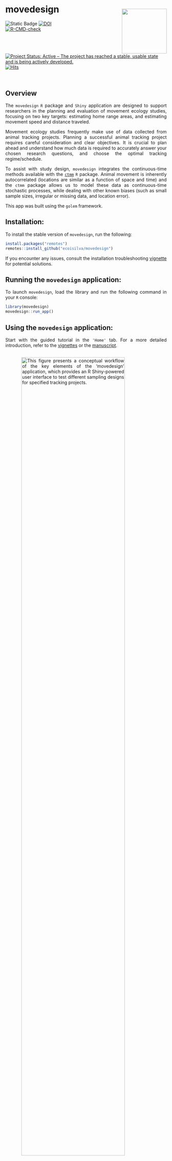 
<!-- README.md is generated from README.Rmd. Please edit that file -->

# movedesign <img src="https://raw.githubusercontent.com/ecoisilva/movedesign/main/inst/app/www/logo.png" style="padding: 15px 0px 0px 0px;" align="right" height="140"/>

<!-- badges: start -->

![Static Badge](https://img.shields.io/badge/version-0.3.0-blue)
[![DOI](https://zenodo.org/badge/474098792.svg)](https://zenodo.org/badge/latestdoi/474098792)<br>
[![R-CMD-check](https://github.com/ecoisilva/movedesign/actions/workflows/R-CMD-check.yaml/badge.svg)](https://github.com/ecoisilva/movedesign/actions/workflows/R-CMD-check.yaml)<br>
[![Project Status: Active – The project has reached a stable, usable
state and is being actively
developed.](https://www.repostatus.org/badges/latest/active.svg)](https://www.repostatus.org/#active)
[![Hits](https://hits.sh/github.com/ecoisilva/hits.svg)](https://hits.sh/github.com/ecoisilva/movedesign/)
<br>
<!-- ![HitCount](https://img.shields.io/endpoint?color=%234bc61e&url=https%3A%2F%2Fhits.dwyl.com%2Fecoisilva%2Fmovedesign.json)<br> -->
<!-- badges: end -->

<br>

## Overview

<div style="text-align: justify">

The `movedesign` `R` package and `Shiny` application are designed to
support researchers in the planning and evaluation of movement ecology
studies, focusing on two key targets: estimating home range areas, and
estimating movement speed and distance traveled.

Movement ecology studies frequently make use of data collected from
animal tracking projects. Planning a successful animal tracking project
requires careful consideration and clear objectives. It is crucial to
plan ahead and understand how much data is required to accurately answer
your chosen research questions, and choose the optimal tracking
regime/schedule.

To assist with study design, `movedesign` integrates the continuous-time
methods available with the
[`ctmm`](https://ctmm-initiative.github.io/ctmm/) `R` package. Animal
movement is inherently autocorrelated (locations are similar as a
function of space and time) and the `ctmm` package allows us to model
these data as continuous-time stochastic processes, while dealing with
other known biases (such as small sample sizes, irregular or missing
data, and location error).

This app was built using the `golem` framework.

## Installation:

To install the stable version of `movedesign`, run the following:

``` r
install.packages("remotes")
remotes::install_github("ecoisilva/movedesign")
```

If you encounter any issues, consult the installation troubleshooting
[vignette](https://ecoisilva.github.io/movedesign/articles/installation.html)
for potential solutions.

## Running the `movedesign` application:

To launch `movedesign`, load the library and run the following command
in your `R` console:

``` r
library(movedesign)
movedesign::run_app()
```

## Using the `movedesign` application:

Start with the guided tutorial in the `'Home'` tab. For a more detailed
introduction, refer to the
[vignettes](https://ecoisilva.github.io/movedesign/articles/movedesign.html)
or the [manuscript](https://doi.org/10.1111/2041-210X.14153).

<img src="https://raw.githubusercontent.com/ecoisilva/movedesign/main/inst/app/www/app_overview.png"
     alt="This figure presents a conceptual workflow of the key elements of the ‘movedesign’ application, which provides an R Shiny-powered user interface to test different sampling designs for specified tracking projects." 
     style="padding: 15px 0px 5px 0px; max-width: 550px; width: 80%; display: block; margin: 0 auto;"/>

## Getting help:

If you encounter a bug, please [submit an
issue](https://github.com/ecoisilva/movedesign/issues). For more general
questions and suggestions, contact [Inês
Silva](mailto:i.simoes-silva@hzdr.de?subject=%5Bmovedesign%5D).

## Citation

To cite `movedesign`, use the following:

``` r
citation("movedesign")
```

> Silva, I., Fleming, C. H., Noonan, M. J., Fagan, W. F., & Calabrese,
> J. M. (2023). movedesign: Shiny R app to evaluate sampling design for
> animal movement studies. Methods in Ecology and Evolution, 14(9),
> 2216–2225. <https://doi.org/10.1111/2041-210X.14153>

</div>
